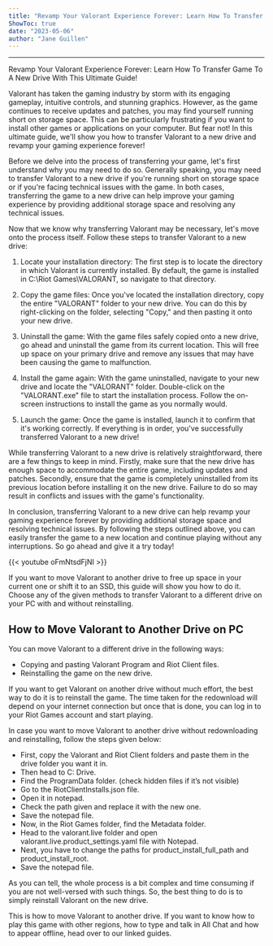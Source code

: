 ```yaml
---
title: "Revamp Your Valorant Experience Forever: Learn How To Transfer Game To A New Drive With This Ultimate Guide!"
ShowToc: true 
date: "2023-05-06"
author: "Jane Guillen"
---
```

*****
Revamp Your Valorant Experience Forever: Learn How To Transfer Game To A New Drive With This Ultimate Guide!

Valorant has taken the gaming industry by storm with its engaging gameplay, intuitive controls, and stunning graphics. However, as the game continues to receive updates and patches, you may find yourself running short on storage space. This can be particularly frustrating if you want to install other games or applications on your computer. But fear not! In this ultimate guide, we'll show you how to transfer Valorant to a new drive and revamp your gaming experience forever! 

Before we delve into the process of transferring your game, let's first understand why you may need to do so. Generally speaking, you may need to transfer Valorant to a new drive if you're running short on storage space or if you're facing technical issues with the game. In both cases, transferring the game to a new drive can help improve your gaming experience by providing additional storage space and resolving any technical issues. 

Now that we know why transferring Valorant may be necessary, let's move onto the process itself. Follow these steps to transfer Valorant to a new drive: 

1. Locate your installation directory: The first step is to locate the directory in which Valorant is currently installed. By default, the game is installed in C:\Riot Games\VALORANT, so navigate to that directory. 

2. Copy the game files: Once you've located the installation directory, copy the entire "VALORANT" folder to your new drive. You can do this by right-clicking on the folder, selecting "Copy," and then pasting it onto your new drive. 

3. Uninstall the game: With the game files safely copied onto a new drive, go ahead and uninstall the game from its current location. This will free up space on your primary drive and remove any issues that may have been causing the game to malfunction. 

4. Install the game again: With the game uninstalled, navigate to your new drive and locate the "VALORANT" folder. Double-click on the "VALORANT.exe" file to start the installation process. Follow the on-screen instructions to install the game as you normally would. 

5. Launch the game: Once the game is installed, launch it to confirm that it's working correctly. If everything is in order, you've successfully transferred Valorant to a new drive! 

While transferring Valorant to a new drive is relatively straightforward, there are a few things to keep in mind. Firstly, make sure that the new drive has enough space to accommodate the entire game, including updates and patches. Secondly, ensure that the game is completely uninstalled from its previous location before installing it on the new drive. Failure to do so may result in conflicts and issues with the game's functionality. 

In conclusion, transferring Valorant to a new drive can help revamp your gaming experience forever by providing additional storage space and resolving technical issues. By following the steps outlined above, you can easily transfer the game to a new location and continue playing without any interruptions. So go ahead and give it a try today!

{{< youtube oFmNtsdFjNI >}} 



If you want to move Valorant to another drive to free up space in your current one or shift it to an SSD, this guide will show you how to do it. Choose any of the given methods to transfer Valorant to a different drive on your PC with and without reinstalling.
 
## How to Move Valorant to Another Drive on PC
 

 
You can move Valorant to a different drive in the following ways:
 
- Copying and pasting Valorant Program and Riot Client files.
 - Reinstalling the game on the new drive.

 
If you want to get Valorant on another drive without much effort, the best way to do it is to reinstall the game. The time taken for the redownload will depend on your internet connection but once that is done, you can log in to your Riot Games account and start playing.
 
In case you want to move Valorant to another drive without redownloading and reinstalling, follow the steps given below:
 
- First, copy the Valorant and Riot Client folders and paste them in the drive folder you want it in.
 - Then head to C: Drive.
 - Find the ProgramData folder. (check hidden files if it’s not visible)
 - Go to the RiotClientInstalls.json file.
 - Open it in notepad.
 - Check the path given and replace it with the new one.
 - Save the notepad file.
 - Now, in the Riot Games folder, find the Metadata folder.
 - Head to the valorant.live folder and open valorant.live.product_settings.yaml file with Notepad.
 - Next, you have to change the paths for product_install_full_path and product_install_root.
 - Save the notepad file.

 
As you can tell, the whole process is a bit complex and time consuming if you are not well-versed with such things. So, the best thing to do is to simply reinstall Valorant on the new drive.
 
This is how to move Valorant to another drive. If you want to know how to play this game with other regions, how to type and talk in All Chat and how to appear offline, head over to our linked guides.




